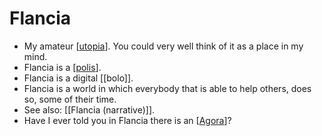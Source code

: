 # Flancia

- My amateur [[utopia]]. You could very well think of it as a place in my mind.
- Flancia is a [[polis]].
- Flancia is a digital [[bolo]].
- Flancia is a world in which everybody that is able to help others, does so, some of their time.
- See also: [[Flancia (narrative)]].
- Have I ever told you in Flancia there is an [[Agora]]?

[//begin]: # "Autogenerated link references for markdown compatibility"
[utopia]: utopia "Utopia"
[polis]: polis "Polis"
[Agora]: agora "Agora"
[//end]: # "Autogenerated link references"